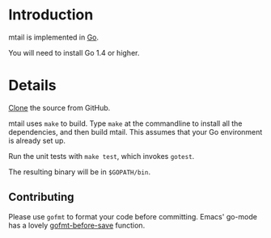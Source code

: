 # Introduction

mtail is implemented in [Go](http://golang.org).

You will need to install Go 1.4 or higher.

# Details

[Clone](http://github.com/google/mtail) the source from GitHub.

mtail uses `make` to build.  Type `make` at the commandline to install all the dependencies, and then build mtail.  This assumes that your Go environment is already set up.

Run the unit tests with `make test`, which invokes `gotest`.

The resulting binary will be in `$GOPATH/bin`.

## Contributing

Please use `gofmt` to format your code before committing.  Emacs' go-mode has a lovely [gofmt-before-save](http://golang.org/misc/emacs/go-mode.el) function.
